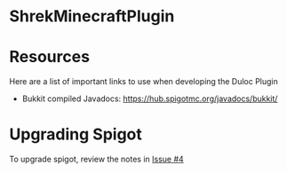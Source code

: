 # ShrekMinecraftPlugin


# Resources

Here are a list of important links to use when developing the Duloc Plugin

* Bukkit compiled Javadocs: https://hub.spigotmc.org/javadocs/bukkit/


# Upgrading Spigot

To upgrade spigot, review the notes in [Issue #4](https://github.com/itsJahona/ShrekMinecraftPlugin/issues/4)
